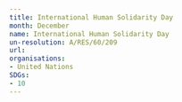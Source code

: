 ```yaml
---
title: International Human Solidarity Day
month: December
name: International Human Solidarity Day
un-resolution: A/RES/60/209
url: 
organisations:
- United Nations
SDGs:
- 10
---
```


